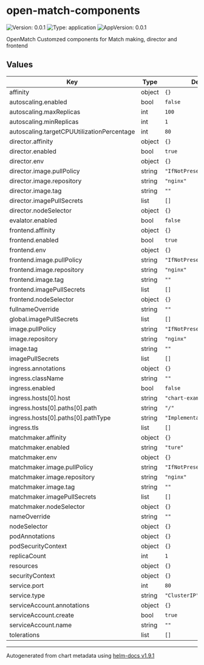 # open-match-components

![Version: 0.0.1](https://img.shields.io/badge/Version-0.0.1-informational?style=flat-square) ![Type: application](https://img.shields.io/badge/Type-application-informational?style=flat-square) ![AppVersion: 0.0.1](https://img.shields.io/badge/AppVersion-0.0.1-informational?style=flat-square)

OpenMatch Customzed components for Match making, director and frontend

## Values

| Key | Type | Default | Description |
|-----|------|---------|-------------|
| affinity | object | `{}` |  |
| autoscaling.enabled | bool | `false` |  |
| autoscaling.maxReplicas | int | `100` |  |
| autoscaling.minReplicas | int | `1` |  |
| autoscaling.targetCPUUtilizationPercentage | int | `80` |  |
| director.affinity | object | `{}` |  |
| director.enabled | bool | `true` |  |
| director.env | object | `{}` |  |
| director.image.pullPolicy | string | `"IfNotPresent"` |  |
| director.image.repository | string | `"nginx"` |  |
| director.image.tag | string | `""` |  |
| director.imagePullSecrets | list | `[]` |  |
| director.nodeSelector | object | `{}` |  |
| evalator.enabled | bool | `false` |  |
| frontend.affinity | object | `{}` |  |
| frontend.enabled | bool | `true` |  |
| frontend.env | object | `{}` |  |
| frontend.image.pullPolicy | string | `"IfNotPresent"` |  |
| frontend.image.repository | string | `"nginx"` |  |
| frontend.image.tag | string | `""` |  |
| frontend.imagePullSecrets | list | `[]` |  |
| frontend.nodeSelector | object | `{}` |  |
| fullnameOverride | string | `""` |  |
| global.imagePullSecrets | list | `[]` |  |
| image.pullPolicy | string | `"IfNotPresent"` |  |
| image.repository | string | `"nginx"` |  |
| image.tag | string | `""` |  |
| imagePullSecrets | list | `[]` |  |
| ingress.annotations | object | `{}` |  |
| ingress.className | string | `""` |  |
| ingress.enabled | bool | `false` |  |
| ingress.hosts[0].host | string | `"chart-example.local"` |  |
| ingress.hosts[0].paths[0].path | string | `"/"` |  |
| ingress.hosts[0].paths[0].pathType | string | `"ImplementationSpecific"` |  |
| ingress.tls | list | `[]` |  |
| matchmaker.affinity | object | `{}` |  |
| matchmaker.enabled | string | `"ture"` |  |
| matchmaker.env | object | `{}` |  |
| matchmaker.image.pullPolicy | string | `"IfNotPresent"` |  |
| matchmaker.image.repository | string | `"nginx"` |  |
| matchmaker.image.tag | string | `""` |  |
| matchmaker.imagePullSecrets | list | `[]` |  |
| matchmaker.nodeSelector | object | `{}` |  |
| nameOverride | string | `""` |  |
| nodeSelector | object | `{}` |  |
| podAnnotations | object | `{}` |  |
| podSecurityContext | object | `{}` |  |
| replicaCount | int | `1` |  |
| resources | object | `{}` |  |
| securityContext | object | `{}` |  |
| service.port | int | `80` |  |
| service.type | string | `"ClusterIP"` |  |
| serviceAccount.annotations | object | `{}` |  |
| serviceAccount.create | bool | `true` |  |
| serviceAccount.name | string | `""` |  |
| tolerations | list | `[]` |  |

----------------------------------------------
Autogenerated from chart metadata using [helm-docs v1.9.1](https://github.com/norwoodj/helm-docs/releases/v1.9.1)

